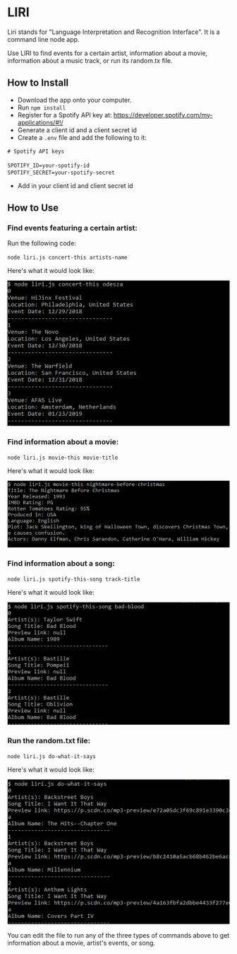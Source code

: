 # LIRI

Liri stands for "Language Interpretation and Recognition Interface". It is a command line node app.

Use LIRI to find events for a certain artist, information about a movie, information about a music track, or run its random.tx file.

## How to Install

* Download the app onto your computer.
* Run `npm install`
* Register for a Spotify API key at: https://developer.spotify.com/my-applications/#!/
* Generate a client id and a client secret id
* Create a `.env` file and add the following to it:
```
# Spotify API keys

SPOTIFY_ID=your-spotify-id
SPOTIFY_SECRET=your-spotify-secret
```
* Add in your client id and client secret id

## How to Use

### Find events featuring a certain artist:

Run the following code:

`node liri.js concert-this artists-name`

Here's what it would look like:

![Preview](/images/concert-this.png)

### Find information about a movie:

`node liri.js movie-this movie-title`

Here's what it would look like:

![Preview](/images/movie-this.png)

### Find information about a song:

`node liri.js spotify-this-song track-title`

Here's what it would look like:

![Preview](/images/spotify-this-song.png)

### Run the random.txt file:

`node liri.js do-what-it-says`

Here's what it would look like:

![Preview](/images/do-what-it-says.png)

You can edit the file to run any of the three types of commands above to get information about a movie, artist's events, or song.
